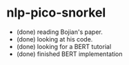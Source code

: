 # nlp-pico-snorkel
 
- (done) reading Bojian's paper. 
- (done) looking at his code.
- (done) looking for a BERT tutorial
- (done) finished BERT implementation
